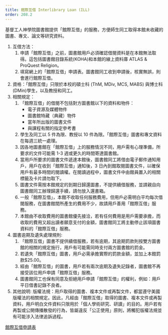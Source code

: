 ```yaml
---
title: 館際互借 Interlibrary Loan (ILL)
order: 208.2
---
```


基督工人神學院圖書館提供「館際互借」的服務，方便師生同工取得本館未收藏的圖書、專文、論文等研究資料。

1. 互借方法：
   1. 申請「館際互借」之前，圖書館用戶必須確認借閱資料是在本館無法取得。這包括圖書館目錄系統(KOHA)和本館的線上資料庫 ATLAS & ProQuest Religion。
   1. 填寫網上的「館際互借」申請表。圖書館同工收到申請後，核實無誤，則會進行館際互借。
1. 資格：「館際互借」只限於本校的碩士科 (ThM, MDiv, MCS, MABS) 與博士科(DMin)學生，以及教授和同工。
1. 相關規定：
   1. 「館際互借」的借閱不包括對方圖書館以下的資料和物件：
      - 電子資源及媒體物件
      - 圖書館特藏（典藏）物件
      - 當年所出版的圖書文件
      - 與課程有關的指定參考書
   1. 學生及同工以 5 件為限、教授以 10 件為限。「館際互借」圖書和專文資料在每週三統一處理。
   1. 因各地圖書館在「館際互借」上的服務情況不同，用戶需有心理準備，所要求的文件可能需 1-3 週或更久的時間寄達圖書館。
   1. 當用戶所要求的圖書文件遞達本館後，圖書館同工將借由電子郵件通知用戶，用戶在收到「館際互借」通知後，3 日內到館取閱圖書文件，以確保用戶有最多時間的閱讀權。在閱讀過程中，圖書文件中由館員置入的相關標籤及卡片請勿取下。
   1. 圖書文件需按本館規定的到期日歸還圖書，不提供續借服務，並請親自向圖書館同工辦理歸還手續，請勿放入還書箱。
   1. 一般「館際互借」，本館不收取任何服務費用，但用戶必需明白平均每次借閱服務，在圖書館間所產生的費用不少，故請用戶善用「館際互借」服務。
   1. 本館由不收取費用的圖書館優先接洽，若有任何費用是用戶需要承擔，而收取的費用又超出讀者願意支付的金額，圖書館同工將主動停止該項圖書資料的「館際互借」服務。
1. 圖書逾期及遺失處理規則:
   1. 「館際互借」圖書不提供續借服務，若有逾期，其逾期罰款則按雙方圖書館的相關的規定施行，用戶有可能需同時支付兩方圖書館的罰金。
   1. 若遺失「館際互借」圖書，用戶必需承擔實際的罰款金額，並加上本館罰款$25.00。
   1. 經由「館際互借」的圖書，用戶若有兩次逾期及遺失記錄者，圖書館不再接受該位用戶申請「館際互借」服務。
   1. 圖書館同工也保有同意及拒絕用戶申請「館際互借」的權利，例如：用戶平日借書記錄不良者。
1. 其他說明: 版權法規：用戶取得的圖書、複本文件或再製文件，都當遵守美國版權法的相關規定。因此，凡經由「館際互借」取得的圖書、複本文件或再製資料，用戶明白文件資料只限用於「個人學術研究、研讀」的目的。用戶若有再製或公開傳播散發的行為，皆屬違反「公正使用」原則，將觸犯版權法規並有可能涉入法律追訴過程。

[館際互借申請表](https://docs.google.com/forms/d/e/1FAIpQLSf6Or5P3hgldmdmUqBUuXMgNJSUwaQX7NPr5gHx019ECDlDrg/viewform)

